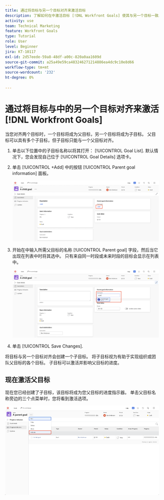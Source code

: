 ```yaml
---
title: 通过将目标与另一个目标对齐来激活目标
description: 了解如何在中激活目标 [!DNL Workfront Goals] 使其与另一个目标一致。
activity: use
team: Technical Marketing
feature: Workfront Goals
type: Tutorial
role: User
level: Beginner
jira: KT-10117
exl-id: 2d57eede-59a8-48df-a00c-820a0aa1609d
source-git-commit: a25a49e59ca483246271214886ea4dc9c10e8d66
workflow-type: tm+mt
source-wordcount: '232'
ht-degree: 0%

---
```


# 通过将目标与中的另一个目标对齐来激活 [!DNL Workfront Goals]

当您对齐两个目标时，一个目标将成为父目标，另一个目标将成为子目标。 父目标可以具有多个子目标，但子目标只能与一个父目标对齐。

1. 单击以下位置中的子目标名称以将其打开： [!UICONTROL Goal List]. 默认情况下，您会发现自己位于 [!UICONTROL Goal Details] 选项卡。
1. 单击 [!UICONTROL +Add] 中的按钮 [!UICONTROL Parent goal information] 面板。

   ![屏幕截图 [!UICONTROL Goal Details] 选项卡](assets/06-workfront-goals-align-goals.png)

1. 开始在中输入所需父目标的名称 [!UICONTROL Parent goal] 字段，然后当它出现在列表中时将其选中。 只有来自同一时段或未来时段的目标会显示在列表中。

   ![屏幕截图 [!UICONTROL Goal Details] 显示 [!UICONTROL Parent goal information] 面板](assets/07-workfront-goals-align-to.png)

1. 单击 [!UICONTROL Save Changes].

将目标与另一个目标对齐会创建一个子目标。 将子目标视为有助于实现组织或团队父目标的各个目标。 子目标可以激活并影响父目标的进度。

## 现在激活父目标

现在您已经创建了子目标，该目标将成为您父目标的进度指示器。 单击父目标名称旁边的三个点菜单时，您将看到激活选项。

![显示如何激活父目标的屏幕快照。](assets/activate-the-parent-goal.png)

